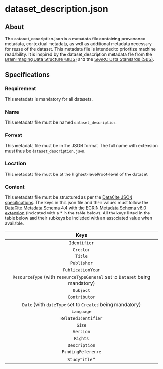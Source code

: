 # dataset_description.json

## About
The dataset_description.json is a metadata file containing provenance metadata, contextual metadata, 
as well as additional metadata necessary for reuse of the dataset. This metadata file is intended to prioritize machine readability. 
It is inspired by the dataset_description metadata file from the [Brain Imaging Data Structure (BIDS)](https://bids-specification.readthedocs.io/)
and the [SPARC Data Standards (SDS)](https://docs.sparc.science/docs/overview-of-sparc-dataset-format).

## Specifications

### Requirement
This metadata is mandatory for all datasets.

### Name
This metadata file must be named `dataset_description`.

### Format
This metadata file must be in the JSON format. The full name with extension must thus be `dataset_description.json`.

### Location
This metadata file must be at the highest-level/root-level of the dataset.

### Content
This metadata file must be structured as per the [DataCite JSON specifications](https://doi.org/10.5438/1pca-1y05). 
The keys in this json file and their values must follow the [DataCite Metadata Schema 4.4](https://doi.org/10.14454/3w3z-sa82) with the 
[ECRIN Metadata Schema v6.0 extension](https://doi.org/10.5281/zenodo.5554961) (indicated with a * in the table below). 
All the keys listed in the table below and their subkeys be included with an associated value when available. 

|       Keys                                                                                
|:----------------------------------------------------------------------------------------:
| `Identifier`                                                                            
| `Creator`                                                      
| `Title`                                                    
| `Publisher`                                                      
| `PublicationYear`
| `ResourceType` (with `resourceTypeGeneral` set to `Dataset` being mandatory)
| `Subject`
| `Contributor`
| `Date` (with `dateType` set to `Created` being mandatory)
| `Language`
| `RelatedIdentifier`
| `Size`
| `Version`
| `Rights`
| `Description`
| `FundingReference`
| `StudyTitle`*
